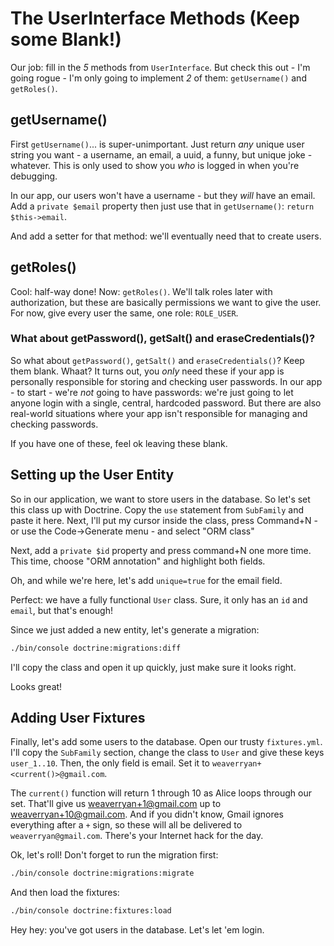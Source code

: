 # The UserInterface Methods (Keep some Blank!)

Our job: fill in the *5* methods from `UserInterface`. But check this out - I'm
going rogue - I'm only going to implement *2* of them: `getUsername()` and `getRoles()`.

## getUsername()

First `getUsername()`... is super-unimportant. Just return *any* unique user string
you want - a username, an email, a uuid, a funny, but unique joke - whatever. This
is only used to show you *who* is logged in when you're debugging.

In our app, our users won't have a username - but they *will* have an email. Add a
`private $email` property then just use that in `getUsername()`: `return $this->email`.

And add a setter for that method: we'll eventually need that to create users.

## getRoles()

Cool: half-way done! Now: `getRoles()`. We'll talk roles later with authorization,
but these are basically permissions we want to give the user. For now, give every
user the same, one role: `ROLE_USER`.

### What about getPassword(), getSalt() and eraseCredentials()?

So what about `getPassword()`, `getSalt()` and `eraseCredentials()`? Keep them blank.
Whaat? It turns out, you *only* need these if your app is personally responsible
for storing and checking user passwords. In our app - to start - we're *not* going
to have passwords: we're just going to let anyone login with a single, central, hardcoded
password. But there are also real-world situations where your app isn't responsible
for managing and checking passwords.

If you have one of these, feel ok leaving these blank.

## Setting up the User Entity

So in our application, we want to store users in the database. So let's set this
class up with Doctrine. Copy the `use` statement from `SubFamily` and paste it here.
Next, I'll put my cursor inside the class, press Command+N - or use the Code->Generate
menu - and select "ORM class"

Next, add a `private $id` property and press command+N one more time. This time,
choose "ORM annotation" and highlight both fields.

Oh, and while we're here, let's add `unique=true` for the email field.

Perfect: we have a fully functional `User` class. Sure, it only has an `id` and
`email`, but that's enough!

Since we just added a new entity, let's generate a migration:

```bash
./bin/console doctrine:migrations:diff
```

I'll copy the class and open it up quickly, just make sure it looks right.

Looks great!

## Adding User Fixtures

Finally, let's add some users to the database. Open our trusty `fixtures.yml`.
I'll copy the `SubFamily` section, change the class to `User` and give these keys
`user_1..10`. Then, the only field is email. Set it to `weaverryan+<current()>@gmail.com`.

The `current()` function will return 1 through 10 as Alice loops through our set.
That'll give us weaverryan+1@gmail.com up to weaverryan+10@gmail.com. And if you
didn't know, Gmail ignores everything after a `+` sign, so these will all be delivered
to `weaverryan@gmail.com`. There's your Internet hack for the day.

Ok, let's roll! Don't forget to run the migration first:

```bash
./bin/console doctrine:migrations:migrate
```

And then load the fixtures:

```bash
./bin/console doctrine:fixtures:load
```

Hey hey: you've got users in the database. Let's let 'em login.
